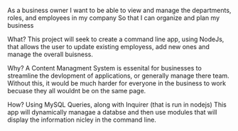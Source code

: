 As a business owner
I want to be able to view and manage the departments, roles, and employees in my company
So that I can organize and plan my business


What? 
This project will seek to create a command line app, using NodeJs, that allows the user to update existing employess, add new ones and manage the overall buisness. 

Why?
A Content Managment System is essenital for businesses to streamline the devlopment of applications, or generally manage there team. Without this, it would be much harder for everyone in the business to work becuase they all wouldnt be on the same page. 

How? 
Using MySQL Queries, along with Inquirer (that is run in nodejs) This app will dynamically managae a databse and then use modules that will display the information nicley in the command line. 

